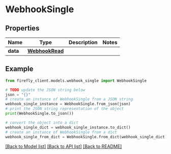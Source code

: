 # WebhookSingle


## Properties

Name | Type | Description | Notes
------------ | ------------- | ------------- | -------------
**data** | [**WebhookRead**](WebhookRead.md) |  | 

## Example

```python
from firefly_client.models.webhook_single import WebhookSingle

# TODO update the JSON string below
json = "{}"
# create an instance of WebhookSingle from a JSON string
webhook_single_instance = WebhookSingle.from_json(json)
# print the JSON string representation of the object
print(WebhookSingle.to_json())

# convert the object into a dict
webhook_single_dict = webhook_single_instance.to_dict()
# create an instance of WebhookSingle from a dict
webhook_single_from_dict = WebhookSingle.from_dict(webhook_single_dict)
```
[[Back to Model list]](../README.md#documentation-for-models) [[Back to API list]](../README.md#documentation-for-api-endpoints) [[Back to README]](../README.md)


